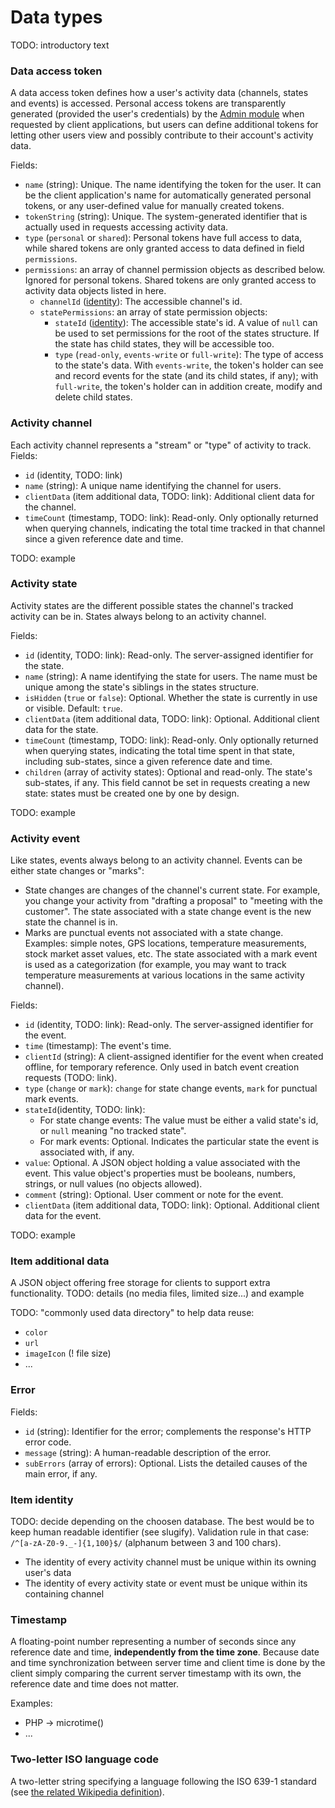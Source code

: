 # Data types

TODO: introductory text


### Data access token

A data access token defines how a user's activity data (channels, states and events) is accessed. Personal access tokens are transparently generated (provided the user's credentials) by the [Admin module](/Admin) when requested by client applications, but users can define additional tokens for letting other users view and possibly contribute to their account's activity data.

Fields:

* `name` (string): Unique. The name identifying the token for the user. It can be the client application's name for automatically generated personal tokens, or any user-defined value for manually created tokens.
* `tokenString` (string): Unique. The system-generated identifier that is actually used in requests accessing activity data.
* `type` (`personal` or `shared`): Personal tokens have full access to data, while shared tokens are only granted access to data defined in field `permissions`.
* `permissions`: an array of channel permission objects as described below. Ignored for personal tokens. Shared tokens are only granted access to activity data objects listed in here.
	* `channelId` ([identity](/DataTypes#TODO)): The accessible channel's id.
	* `statePermissions`: an array of state permission objects:
		* `stateId` ([identity](/DataTypes#TODO)): The accessible state's id. A  value of `null` can be used to set permissions for the root of the states structure. If the state has child states, they will be accessible too.
		* `type` (`read-only`, `events-write` or `full-write`): The type of access to the state's data. With `events-write`, the token's holder can see and record events for the state (and its child states, if any); with `full-write`, the token's holder can in addition create, modify and delete child states.


### Activity channel

Each activity channel represents a "stream" or "type" of activity to track.
Fields:

* `id` (identity, TODO: link)
* `name` (string): A unique name identifying the channel for users.
* `clientData` (item additional data, TODO: link): Additional client data for the channel.
* `timeCount` (timestamp, TODO: link): Read-only. Only optionally returned when querying channels, indicating the total time tracked in that channel since a given reference date and time.

TODO: example


### Activity state

Activity states are the different possible states the channel's tracked activity can be in. States always belong to an activity channel.

Fields:

* `id` (identity, TODO: link): Read-only. The server-assigned identifier for the state.
* `name` (string): A name identifying the state for users. The name must be unique among the state's siblings in the states structure.
*  `isHidden` (`true` or `false`): Optional. Whether the state is currently in use or visible. Default: `true`.
* `clientData` (item additional data, TODO: link):  Optional. Additional client data for the state.
* `timeCount` (timestamp, TODO: link): Read-only. Only optionally returned when querying states, indicating the total time spent in that state, including sub-states, since a given reference date and time.
* `children` (array of activity states): Optional and read-only. The state's sub-states, if any. This field cannot be set in requests creating a new state: states must be created one by one by design.

TODO: example


### Activity event

Like states, events always belong to an activity channel. Events can be either state changes or "marks":

* State changes are changes of the channel's current state. For example, you change your activity from "drafting a proposal" to "meeting with the customer". The state associated with a state change event is the new state the channel is in.
* Marks are punctual events not associated with a state change. Examples: simple notes, GPS locations, temperature measurements, stock market asset values, etc. The state associated with a mark event is used as a categorization (for example, you may want to track temperature measurements at various locations in the same activity channel).

Fields:

* `id` (identity, TODO: link): Read-only. The server-assigned identifier for the event.
* `time` (timestamp): The event's time.
* `clientId` (string): A client-assigned identifier for the event when created offline, for temporary reference. Only used in batch event creation requests (TODO: link).
* `type` (`change` or `mark`): `change` for state change events, `mark` for punctual mark events.
* `stateId`(identity, TODO: link):
	* For state change events: The value must be either a valid state's id, or `null` meaning "no tracked state".
	* For mark events: Optional. Indicates the particular state the event is associated with, if any.
* `value`: Optional. A JSON object holding a value associated with the event. This value object's properties must be booleans, numbers, strings, or null values (no objects allowed).
* `comment` (string): Optional. User comment or note for the event.
* `clientData` (item additional data, TODO: link):  Optional. Additional client data for the event.

TODO: example


### Item additional data

A JSON object offering free storage for clients to support extra functionality. TODO: details (no media files, limited size...) and example

TODO: "commonly used data directory" to help data reuse:

* `color`
* `url`
* `imageIcon` (! file size)
* ...


### Error

Fields:

* `id` (string): Identifier for the error; complements the response's HTTP error code.
* `message` (string): A human-readable description of the error.
* `subErrors` (array of errors): Optional. Lists the detailed causes of the main error, if any.


### Item identity

TODO: decide depending on the choosen database. The best would be to keep human readable identifier (see slugify). Validation rule in that case: `/^[a-zA-Z0-9._-]{1,100}$/` (alphanum between 3 and 100 chars).

* The identity of every activity channel must be unique within its owning user's data
* The identity of every activity state or event must be unique within its containing channel


### Timestamp

A floating-point number representing a number of seconds since any reference date and time, **independently from the time zone**. Because date and time synchronization between server time and client time is done by the client simply comparing the current server timestamp with its own, the reference date and time does not matter.

Examples:

* PHP -> microtime()
* ...


### Two-letter ISO language code

A two-letter string specifying a language following the ISO 639-1 standard (see [the related Wikipedia definition](http://en.wikipedia.org/wiki/ISO_639-1)).
